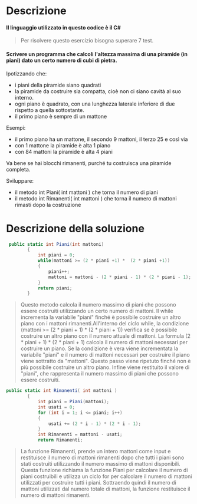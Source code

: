 # Descrizione

#### Il linguaggio utilizzato in questo codice è il C#

> Per risolvere questo esercizio bisogna superare 7 test.

#### **Scrivere un programma che calcoli l'altezza massima di una piramide (in piani) dato un certo numero di cubi di pietra.**

Ipotizzando che:

- i piani della piramide siano quadrati
- la piramide da costruire sia compatta, cioè non ci siano cavità al suo interno. 
- ogni piano è quadrato, con una lunghezza laterale inferiore di due rispetto a quella sottostante.
- il primo piano è sempre di un mattone

Esempi:

- il primo piano ha un mattone, il secondo 9 mattoni, il terzo 25 e così via
- con 1 mattone la piramide è alta 1 piano
- con 84 mattoni la piramide è alta 4 piani

Va bene se hai blocchi rimanenti, purché tu costruisca una piramide completa.

Sviluppare:

- il metodo int Piani( int mattoni ) che torna il numero di piani
- il metodo int Rimanenti( int mattoni ) che torna il numero di mattoni rimasti dopo la costruzione

# Descrizione della soluzione
``` c#
 public static int Piani(int mattoni)
        {
            int piani = 0;
            while(mattoni >= (2 * piani +1) *  (2 * piani +1))
            {
                piani++;
                mattoni = mattoni - (2 * piani - 1) * (2 * piani - 1);
            }
            return piani;
        }
``` 
> Questo metodo calcola il numero massimo di piani che possono essere costruiti utilizzando un certo numero di mattoni. Il while incrementa la variabile "piani" finché è possibile costruire un altro piano con i mattoni rimanenti.All'interno del ciclo while, la condizione (mattoni >= (2 * piani + 1) * (2 * piani + 1)) verifica se è possibile costruire un altro piano con il numero attuale di mattoni. La formula (2 * piani + 1) * (2 * piani + 1) calcola il numero di mattoni necessari per costruire un piano.
> Se la condizione è vera viene incrementata la variabile "piani" e il numero di mattoni necessari per costruire il piano viene sottratto da "mattoni". Questo passo viene ripetuto finché non è più possibile costruire un altro piano.
> Infine viene restituito il valore di "piani", che rappresenta il numero massimo di piani che possono essere costruiti.


``` c#
public static int Rimanenti( int mattoni )
        {
            int piani = Piani(mattoni);
            int usati = 0;
            for (int i = 1; i <= piani; i++)
            {
                usati += (2 * i - 1) * (2 * i - 1);
            }
            int Rimanenti = mattoni - usati;
            return Rimanenti;
``` 
> La funzione Rimanenti, prende un intero mattoni come input e restituisce il numero di mattoni rimanenti dopo che tutti i piani sono stati costruiti utilizzando il numero massimo di mattoni disponibili. Questa funzione richiama la funzione Piani per calcolare il numero di piani costruibili e utilizza un ciclo for per calcolare il numero di mattoni utilizzati per costruire tutti i piani. Sottraendo quindi il numero di mattoni utilizzati dal numero totale di mattoni, la funzione restituisce il numero di mattoni rimanenti.



